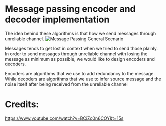 # Message passing encoder and decoder implementation
The idea behind these algorithms is that how we send messages through unreliable channel.
![Message Passing General Scenario](https://user-images.githubusercontent.com/25889114/112514071-8556d200-8dc7-11eb-8f55-6f9059ddb300.png)


Messages tends to get lost in context when we tried to send those plainly. In order to send messages through unreliable channel with losing the message as minimum as possible, we would like to design encoders and decoders.

Encoders are algorithms that we use to add redundancy to the message. While decoders are algorithms that we use to infer source message and the noise itself after being received from the unreliable channel

# Credits:
https://www.youtube.com/watch?v=BCiZc0n6COY&t=15s
